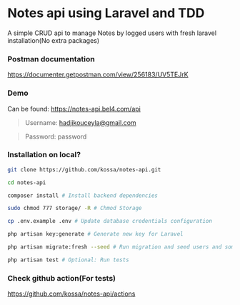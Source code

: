 # Notes api using Laravel and TDD
A simple CRUD api to manage Notes by logged users with fresh laravel installation(No extra packages)


### Postman documentation
https://documenter.getpostman.com/view/256183/UV5TEJrK


### Demo
Can be found: https://notes-api.bel4.com/api

> Username: hadjikouceyla@gmail.com

> Password: password


### Installation on local?
```sh
git clone https://github.com/kossa/notes-api.git

cd notes-api

composer install # Install backend dependencies

sudo chmod 777 storage/ -R # Chmod Storage

cp .env.example .env # Update database credentials configuration

php artisan key:generate # Generate new key for Laravel

php artisan migrate:fresh --seed # Run migration and seed users and some notes for testing

php artisan test # Optional: Run tests
```

### Check github action(For tests)
https://github.com/kossa/notes-api/actions
